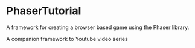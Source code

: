 # PhaserTutorial

A framework for creating a browser based game using the Phaser library.

A companion framework to Youtube video series

